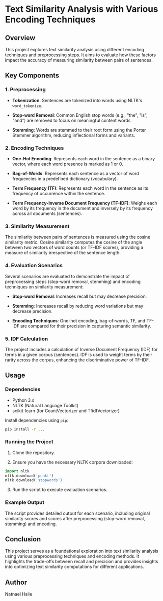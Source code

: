 # Text Similarity Analysis with Various Encoding Techniques

## Overview

This project explores text similarity analysis using different encoding techniques and preprocessing steps. 
It aims to evaluate how these factors impact the accuracy of measuring similarity between pairs of sentences.

## Key Components

### 1. Preprocessing

- **Tokenization**: Sentences are tokenized into words using NLTK's `word_tokenize`.
  
- **Stop-word Removal**: Common English stop words (e.g., "the", "is", "and") are removed to focus on meaningful content words.
  
- **Stemming**: Words are stemmed to their root form using the Porter Stemmer algorithm, reducing inflectional forms and variants.

### 2. Encoding Techniques

- **One-Hot Encoding**: Represents each word in the sentence as a binary vector, where each word presence is marked as 1 or 0.
  
- **Bag-of-Words**: Represents each sentence as a vector of word frequencies in a predefined dictionary (vocabulary).
  
- **Term Frequency (TF)**: Represents each word in the sentence as its frequency of occurrence within the sentence.
  
- **Term Frequency-Inverse Document Frequency (TF-IDF)**: Weighs each word by its frequency in the document and inversely by its
                                                          frequency across all documents (sentences).

### 3. Similarity Measurement

The similarity between pairs of sentences is measured using the cosine similarity metric. Cosine similarity computes the cosine 
of the angle between two vectors of word counts (or TF-IDF scores), providing a measure of similarity irrespective of the sentence length.

### 4. Evaluation Scenarios

Several scenarios are evaluated to demonstrate the impact of preprocessing steps (stop-word removal, stemming) 
and encoding techniques on similarity measurement:

- **Stop-word Removal**: Increases recall but may decrease precision.
  
- **Stemming**: Increases recall by reducing word variations but may decrease precision.
  
- **Encoding Techniques**: One-hot encoding, bag-of-words, TF, and TF-IDF are compared for their precision in capturing semantic similarity.

### 5. IDF Calculation

The project includes a calculation of Inverse Document Frequency (IDF) for terms in a given corpus (sentences). IDF is used to 
weight terms by their rarity across the corpus, enhancing the discriminative power of TF-IDF.

## Usage

### Dependencies

- Python 3.x
- NLTK (Natural Language Toolkit)
- scikit-learn (for CountVectorizer and TfidfVectorizer)

Install dependencies using `pip`:

```bash
pip install -r ...
```

### Running the Project

1. Clone the repository.

2. Ensure you have the necessary NLTK corpora downloaded:

```python
import nltk
nltk.download('punkt')
nltk.download('stopwords')
```

3. Run the script to execute evaluation scenarios.

### Example Output

The script provides detailed output for each scenario, including original similarity scores and scores after preprocessing 
(stop-word removal, stemming) and encoding.

## Conclusion

This project serves as a foundational exploration into text similarity analysis using various preprocessing techniques and 
encoding methods. It highlights the trade-offs between recall and precision and provides insights into optimizing text 
similarity computations for different applications.

## Author

Natnael Haile
